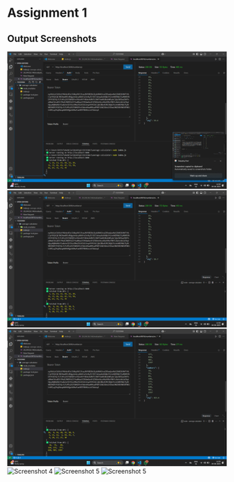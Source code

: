 # Assignment 1

## Output Screenshots

![Screenshot 1](https://raw.githubusercontent.com/harshthakur0106/72233366J/main/assignment_1/public/Screenshot%20(169).png)
![Screenshot 2](https://raw.githubusercontent.com/harshthakur0106/72233366J/main/assignment_1/public/Screenshot%20(170).png)
![Screenshot 3](https://raw.githubusercontent.com/harshthakur0106/72233366J/main/assignment_1/public/Screenshot%20(172).png)
![Screenshot 4](https://raw.githubusercontent.com/harshthakur0106/72233366J/main/assignment_1/public/Screenshot%20(173).png)
![Screenshot 5](https://raw.githubusercontent.com/harshthakur0106/72233366J/main/assignment_1/public/Screenshot%20(174).png)
![Screenshot 5](https://raw.githubusercontent.com/harshthakur0106/72233366J/main/assignment_1/public/Screenshot%20(175).png)
